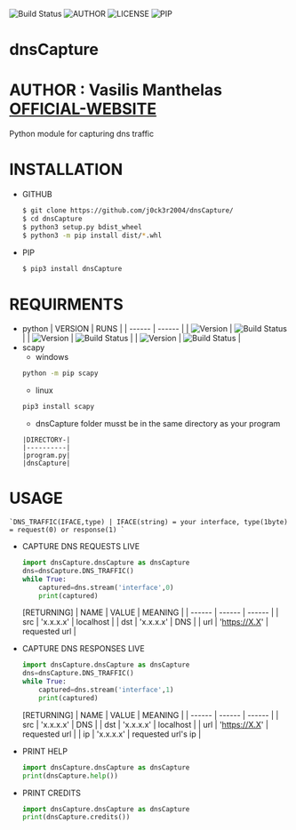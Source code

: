![Build Status](https://img.shields.io/badge/version-1.0-brightgreen) ![AUTHOR](https://img.shields.io/badge/AUTHOR-VASILIS_MANTHELAS-brightgreen) ![LICENSE](https://img.shields.io/badge/LICENSE-MIT-brightgreen) ![PIP](https://img.shields.io/badge/PIP-FALSE-red)
# dnsCapture
# AUTHOR : Vasilis Manthelas [OFFICIAL-WEBSITE](http://j0ck3r2004.000webhostapp.com/)
Python module for capturing dns traffic
# INSTALLATION
- GITHUB
    ```sh 
    $ git clone https://github.com/j0ck3r2004/dnsCapture/
    $ cd dnsCapture
    $ python3 setup.py bdist_wheel
    $ python3 -m pip install dist/*.whl
    ```
- PIP
    ```sh
    $ pip3 install dnsCapture
    ```
# REQUIRMENTS
- python
    | VERSION | RUNS |
    | ------ | ------ |
    | ![Version](https://img.shields.io/badge/2.7-red) | ![Build Status](https://img.shields.io/badge/-True-<COLOR>) |
    | ![Version](https://img.shields.io/badge/3.7-red) | ![Build Status](https://img.shields.io/badge/-True-<COLOR>) |
    | ![Version](https://img.shields.io/badge/3.8-red) | ![Build Status](https://img.shields.io/badge/-True-<COLOR>) |
- scapy
    - windows
    ```sh
    python -m pip scapy
    ```
    - linux
    ```sh 
    pip3 install scapy
    ```
   - dnsCapture folder musst be in the same directory as your program
    ```
    |DIRECTORY-|
    |----------|
    |program.py|
    |dnsCapture|
    ```
# USAGE
    `DNS_TRAFFIC(IFACE,type) | IFACE(string) = your interface, type(1byte) = request(0) or response(1) `
- CAPTURE DNS REQUESTS LIVE
    ```python
    import dnsCapture.dnsCapture as dnsCapture
    dns=dnsCapture.DNS_TRAFFIC()
    while True:
        captured=dns.stream('interface',0)
        print(captured)
    ```
    [RETURNING]
    | NAME | VALUE | MEANING |
    | ------ | ------ | ------ |
    | src | 'x.x.x.x' | localhost |
    | dst | 'x.x.x.x' | DNS |
    | url | 'https://X.X' | requested url |
    
- CAPTURE DNS RESPONSES LIVE
    ```python
    import dnsCapture.dnsCapture as dnsCapture
    dns=dnsCapture.DNS_TRAFFIC()
    while True:
        captured=dns.stream('interface',1)
        print(captured)
    ```
    [RETURNING]
    | NAME | VALUE | MEANING |
    | ------ | ------ | ------ |
    | src | 'x.x.x.x' | DNS |
    | dst | 'x.x.x.x' | localhost |
    | url | 'https://X.X' | requested url |
    | ip  | 'x.x.x.x' | requested url's ip |
- PRINT HELP
    ```python
    import dnsCapture.dnsCapture as dnsCapture
    print(dnsCapture.help())
    ```
- PRINT CREDITS
    ```python
    import dnsCapture.dnsCapture as dnsCapture
    print(dnsCapture.credits())
    ```
